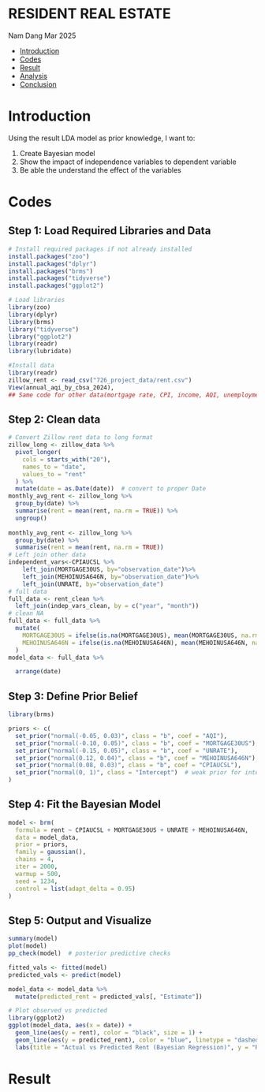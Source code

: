 RESIDENT REAL ESTATE
================
Nam Dang
Mar 2025
  - [Introduction](#introduction)
  - [Codes](#codes)
  - [Result](#result)
  - [Analysis](#analysis)
  - [Conclusion](#conclusion)

# Introduction
Using the result LDA model as prior knowledge, I want to:
1. Create Bayesian model 
2. Show the impact of independence variables to dependent variable
3. Be able the understand the effect of the variables

# Codes
## Step 1: Load Required Libraries and Data
```r
# Install required packages if not already installed
install.packages("zoo")
install.packages("dplyr")
install.packages("brms")
install.packages("tidyverse")
install.packages("ggplot2")

# Load libraries
library(zoo)
library(dplyr)
library(brms)
library("tidyverse")
library("ggplot2")
library(readr)
library(lubridate)

#Install data
library(readr)
zillow_rent <- read_csv("726_project_data/rent.csv")
View(annual_aqi_by_cbsa_2024),
## Same code for other data(mortgage rate, CPI, income, AQI, unemployment rate)
```
## Step 2: Clean data
``` r
# Convert Zillow rent data to long format
zillow_long <- zillow_data %>%
  pivot_longer(
    cols = starts_with("20"),
    names_to = "date",
    values_to = "rent"
  ) %>%
  mutate(date = as.Date(date))  # convert to proper Date
monthly_avg_rent <- zillow_long %>%
  group_by(date) %>%
  summarise(rent = mean(rent, na.rm = TRUE)) %>%
  ungroup()
  
monthly_avg_rent <- zillow_long %>%
  group_by(date) %>%
  summarise(rent = mean(rent, na.rm = TRUE))
# Left join other data
independent_vars<-CPIAUCSL %>%
	left_join(MORTGAGE30US, by="observation_date")%>%
	left_join(MEHOINUSA646N, by="observation_date")%>%
	left_join(UNRATE, by="observation_date")
# full data
full_data <- rent_clean %>%
  left_join(indep_vars_clean, by = c("year", "month"))
# clean NA
full_data <- full_data %>%
  mutate(
    MORTGAGE30US = ifelse(is.na(MORTGAGE30US), mean(MORTGAGE30US, na.rm = TRUE), MORTGAGE30US),
    MEHOINUSA646N = ifelse(is.na(MEHOINUSA646N), mean(MEHOINUSA646N, na.rm = TRUE), MEHOINUSA646N)
  )
model_data <- full_data %>%

  arrange(date)
```
## Step 3: Define Prior Belief

``` r
library(brms)

priors <- c(
  set_prior("normal(-0.05, 0.03)", class = "b", coef = "AQI"),            # Add later if AQI is used
  set_prior("normal(-0.10, 0.05)", class = "b", coef = "MORTGAGE30US"),
  set_prior("normal(-0.15, 0.05)", class = "b", coef = "UNRATE"),
  set_prior("normal(0.12, 0.04)", class = "b", coef = "MEHOINUSA646N"),
  set_prior("normal(0.08, 0.03)", class = "b", coef = "CPIAUCSL"),
  set_prior("normal(0, 1)", class = "Intercept")  # weak prior for intercept
)
```
## Step 4: Fit the Bayesian Model
```r
model <- brm(
  formula = rent ~ CPIAUCSL + MORTGAGE30US + UNRATE + MEHOINUSA646N,
  data = model_data,
  prior = priors,
  family = gaussian(),
  chains = 4,
  iter = 2000,
  warmup = 500,
  seed = 1234,
  control = list(adapt_delta = 0.95)
)
```

## Step 5: Output and Visualize 
``` r
summary(model)
plot(model)
pp_check(model)  # posterior predictive checks

fitted_vals <- fitted(model)
predicted_vals <- predict(model)

model_data <- model_data %>%
  mutate(predicted_rent = predicted_vals[, "Estimate"])

# Plot observed vs predicted
library(ggplot2)
ggplot(model_data, aes(x = date)) +
  geom_line(aes(y = rent), color = "black", size = 1) +
  geom_line(aes(y = predicted_rent), color = "blue", linetype = "dashed") +
  labs(title = "Actual vs Predicted Rent (Bayesian Regression)", y = "Rent Price")
```
#  Result

